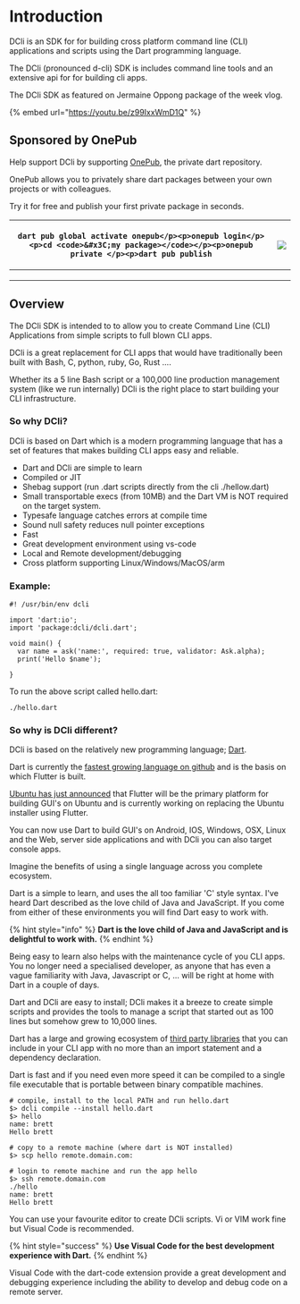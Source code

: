 # Introduction

DCli is an SDK for for building cross platform command line (CLI) applications and scripts using the Dart programming language.

The DCli (pronounced d-cli) SDK is includes command line tools and an extensive api for for building cli apps.

The DCli SDK as featured on Jermaine Oppong package of the week vlog.

{% embed url="https://youtu.be/z99IxxWmD1Q" %}



## Sponsored by OnePub

Help support DCli by supporting [OnePub](https://onepub.dev), the private dart repository.&#x20;

OnePub allows you to privately share dart packages between your own projects or with colleagues.

Try it for free and publish your first private package in seconds.

| <p>```dart pub global activate onepub</p><p>onepub login</p><p>cd <code>&#x3C;my package></code></p><p>onepub private </p><p>dart pub publish```</p> | ![](<.gitbook/assets/OnePub.dev Logo – reversed FA (1).svg>) |
| ---------------------------------------------------------------------------------------------------------------------------------------------------- | ------------------------------------------------------------ |
|                                                                                                                                                      |                                                              |
|                                                                                                                                                      |                                                              |
|                                                                                                                                                      |                                                              |



## Overview

The DCli SDK is intended to to allow you to create Command Line (CLI) Applications from simple scripts to full blown CLI apps.

DCli is a great replacement for CLI apps that would have traditionally been built with Bash, C, python, ruby, Go, Rust ....

Whether its a 5 line Bash script or a 100,000 line production management system (like we run internally) DCli is the right place to start building your CLI infrastructure.

### So why DCli?

DCli is based on Dart which is a modern programming language that has a set of features that makes building CLI apps easy and reliable.

* Dart and DCli are simple to learn
* Compiled or JIT
* Shebag support (run .dart scripts directly from the cli ./hellow.dart)
* Small transportable execs (from 10MB) and the Dart VM is NOT required on the target system.
* Typesafe language catches errors at compile time
* Sound null safety reduces null pointer exceptions
* Fast
* Great development environment using vs-code
* Local and Remote development/debugging
* Cross platform supporting Linux/Windows/MacOS/arm

### Example:

```
#! /usr/bin/env dcli

import 'dart:io';
import 'package:dcli/dcli.dart';

void main() {
  var name = ask('name:', required: true, validator: Ask.alpha);
  print('Hello $name');

}
```

To run the above script called hello.dart:

```
./hello.dart
```

### So why is DCli different?

DCli is based on the relatively new programming language; [Dart](https://dart.dev/).

Dart is currently the [fastest growing language on github](https://www.linkedin.com/pulse/google-dart-tops-githubs-list-fastest-growing-2019-bill-detwiler) and is the basis on which Flutter is built.

[Ubuntu has just announced](https://medium.com/flutter/announcing-flutter-linux-alpha-with-canonical-19eb824590a9) that Flutter will be the primary platform for building GUI's on Ubuntu and is currently working on replacing the Ubuntu installer using Flutter.

You can now use Dart to build GUI's on Android, IOS, Windows, OSX, Linux and the Web, server side applications and with DCli you can also target console apps.

Imagine the benefits of using a single language across you complete ecosystem.

Dart is a simple to learn, and uses the all too familiar 'C' style syntax. I've heard Dart described as the love child of Java and JavaScript. If you come from either of these environments you will find Dart easy to work with.

{% hint style="info" %}
**Dart is the love child of Java and JavaScript and is delightful to work with.**
{% endhint %}

Being easy to learn also helps with the maintenance cycle of you CLI apps. You no longer need a specialised developer, as anyone that has even a vague familiarity with Java, Javascript or C, ... will be right at home with Dart in a couple of days.

Dart and DCli are easy to install; DCli makes it a breeze to create simple scripts and provides the tools to manage a script that started out as 100 lines but somehow grew to 10,000 lines.

Dart has a large and growing ecosystem of [third party libraries](https://pub.dev) that you can include in your CLI app with no more than an import statement and a dependency declaration.

Dart is fast and if you need even more speed it can be compiled to a single file executable that is portable between binary compatible machines.

```
# compile, install to the local PATH and run hello.dart
$> dcli compile --install hello.dart
$> hello
name: brett
Hello brett

# copy to a remote machine (where dart is NOT installed)
$> scp hello remote.domain.com:

# login to remote machine and run the app hello
$> ssh remote.domain.com
./hello
name: brett
Hello brett
```

You can use your favourite editor to create DCli scripts. Vi or VIM work fine but Visual Code is recommended.

{% hint style="success" %}
**Use Visual Code for the best development experience with Dart.**
{% endhint %}

Visual Code with the dart-code extension provide a great development and debugging experience including the ability to develop and debug code on a remote server.
